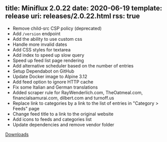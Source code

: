 title: Miniflux 2.0.22
date: 2020-06-19
template: release
uri: releases/2.0.22.html
rss: true
---

* Remove child-src CSP policy (deprecated)
* Add `/version` endpoint
* Add the ability to use custom css
* Handle more invalid dates
* Add CSS styles for textarea
* Add index to speed up slow query
* Speed up feed list page rendering
* Add alternative scheduler based on the number of entries
* Setup Dependabot on GitHub
* Update Docker image to Alpine 3.12
* Add feed option to ignore HTTP cache
* Fix some Italian and German translations
* Added scraper rule for RayWenderlich.com, TheOatmeal.com, financialsamurai.com, dilbert.com and turnoff.us
* Replace link to categories by a link to the list of entries in "Category > Feeds" page
* Change feed title to a link to the original website
* Add icons to feeds and categories list
* Update dependencies and remove vendor folder

[Downloads](https://github.com/miniflux/miniflux/releases/tag/2.0.22)
